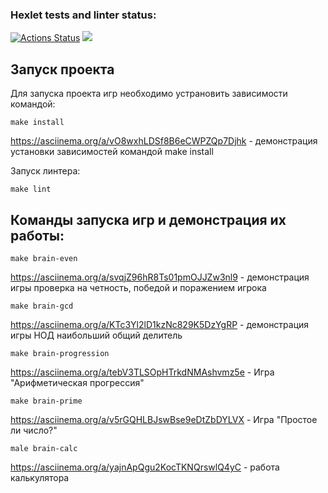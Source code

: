 ### Hexlet tests and linter status:
[![Actions Status](https://github.com/Vitmann/php-project-lvl1/workflows/hexlet-check/badge.svg)](https://github.com/Vitmann/php-project-lvl1/actions)
<a href="https://codeclimate.com/github/Vitmann/php-project-lvl1/maintainability"><img src="https://api.codeclimate.com/v1/badges/f7da0a2ef388e27bd07e/maintainability" /></a>

## Запуск проекта
Для запуска проекта игр необходимо устрановить зависимости командой:
```
make install
```
https://asciinema.org/a/vO8wxhLDSf8B6eCWPZQp7Djhk - демонстрация установки  зависимостей командой make install


Запуск линтера: 

```
make lint
```




## Команды запуска игр и демонстрация их работы:
```
make brain-even
```
https://asciinema.org/a/svqjZ96hR8Ts01pmOJJZw3nl9 - демонстрация игры проверка на четность, победой и поражением игрока

```
make brain-gcd
```
https://asciinema.org/a/KTc3Yl2lD1kzNc829K5DzYgRP - демонстрация игры НОД наибольший общий делитель 

```
make brain-progression
```
https://asciinema.org/a/tebV3TLSOpHTrkdNMAshvmz5e - Игра "Арифметическая прогрессия"

```
make brain-prime
```
https://asciinema.org/a/v5rGQHLBJswBse9eDtZbDYLVX - Игра "Простое ли число?"

```
male brain-calc
```
https://asciinema.org/a/yajnApQgu2KocTKNQrswlQ4yC - работа калькулятора